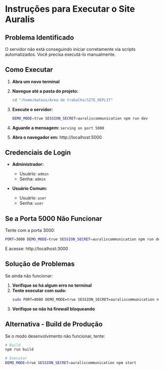 # Instruções para Executar o Site Auralis

## Problema Identificado
O servidor não está conseguindo iniciar corretamente via scripts automatizados. 
Você precisa executá-lo manualmente.

## Como Executar

1. **Abra um novo terminal**

2. **Navegue até a pasta do projeto:**
   ```bash
   cd "/home/mateus/Área de trabalho/SITE_REPLIT"
   ```

3. **Execute o servidor:**
   ```bash
   DEMO_MODE=true SESSION_SECRET=auraliscommunication npm run dev
   ```

4. **Aguarde a mensagem:** `serving on port 5000`

5. **Abra o navegador em:** http://localhost:5000

## Credenciais de Login

- **Administrador:**
  - Usuário: `admin`
  - Senha: `admin`

- **Usuário Comum:**
  - Usuário: `user`
  - Senha: `user`

## Se a Porta 5000 Não Funcionar

Tente com a porta 3000:
```bash
PORT=3000 DEMO_MODE=true SESSION_SECRET=auraliscommunication npm run dev
```

E acesse: http://localhost:3000

## Solução de Problemas

Se ainda não funcionar:

1. **Verifique se há algum erro no terminal**
2. **Tente executar com sudo:**
   ```bash
   sudo PORT=8080 DEMO_MODE=true SESSION_SECRET=auraliscommunication npm run dev
   ```
3. **Verifique se não há firewall bloqueando**

## Alternativa - Build de Produção

Se o modo desenvolvimento não funcionar, tente:

```bash
# Build
npm run build

# Executar
DEMO_MODE=true SESSION_SECRET=auraliscommunication npm start
```